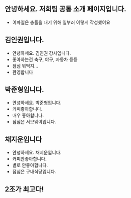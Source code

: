 ## 안녕하세요. 저희팀 공통 소개 페이지입니다.
- 이파일은 충돌을 내기 위해 일부러 이렇게 작성했어요

## 김인권입니다.
- 안녕하세요. 김인권 강사입니다.
- 좋아하는건 축구, 야구, 자동차 등등
- 점심 뭐먹지...   
- 환영합니다

## 박준형입니다.
- 안녕하세요. 박준형입니다.
- 커피좋아합니다.
- 매우 좋아합니다.
- 점심은 서브웨이입니다.

## 채지운입니다
- 안녕하세요. 채지운입니다.
- 커피안좋아합니다.
- 별로 안좋아합니다.
- 점심은 구내식당입니다.

## 2조가 최고다!

